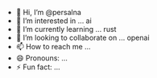 - 👋 Hi, I’m @persalna
- 👀 I’m interested in ... ai
- 🌱 I’m currently learning ... rust
- 💞️ I’m looking to collaborate on ... openai
- 📫 How to reach me ...
- 😄 Pronouns: ...
- ⚡ Fun fact: ...

<!---
persalna/persalna is a ✨ special ✨ repository because its `README.md` (this file) appears on your GitHub profile.
You can click the Preview link to take a look at your changes.
--->
